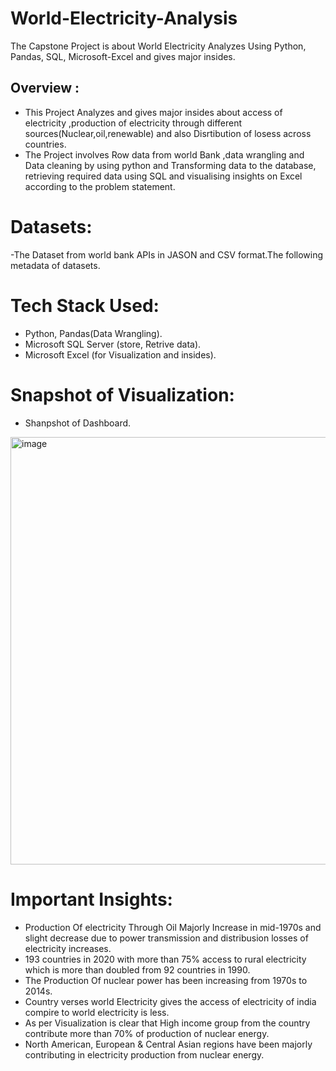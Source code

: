 # World-Electricity-Analysis
The Capstone Project is about World Electricity Analyzes Using Python, Pandas, SQL, Microsoft-Excel and gives major insides.
## Overview :
- This Project Analyzes and gives major insides about access of electricity ,production of electricity through different sources(Nuclear,oil,renewable) and also         Disrtibution of losess across countries.
- The Project involves Row data from world Bank ,data wrangling and Data cleaning by using python and Transforming data to the database, retrieving required data using   SQL and visualising insights on Excel according to the problem statement.

# Datasets:
-The Dataset from world bank APIs in JASON and CSV format.The following metadata of datasets.

# Tech Stack Used:
- Python, Pandas(Data Wrangling).
- Microsoft SQL Server (store, Retrive data).
- Microsoft Excel (for Visualization and insides).

# Snapshot of Visualization:
- Shanpshot of Dashboard.
<img width="684" alt="image" src="https://user-images.githubusercontent.com/111861396/210595226-b8a06dda-c9f2-4a02-ac22-b8878bdfe356.png">

# Important Insights:
- Production Of electricity Through Oil Majorly Increase in mid-1970s and slight decrease due to power transmission and distribusion losses of electricity increases.
- 193 countries in 2020 with more than 75% access to rural electricity which is more than doubled from 92 countries in 1990.
- The Production Of nuclear power has been increasing from 1970s to 2014s.
- Country verses world Electricity gives the access of electricity of india compire to world electricity is less.
- As per Visualization is clear that High income group from the country contribute more than 70% of production of nuclear energy.
- North American, European & Central Asian regions have been majorly contributing in electricity production from nuclear energy.
